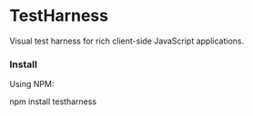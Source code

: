 # TestHarness

Visual test harness for rich client-side JavaScript applications.


### Install
Using NPM:

  npm install testharness